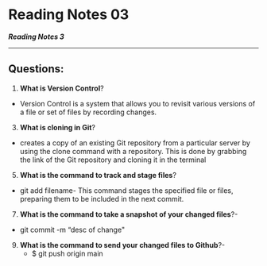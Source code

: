 # Reading Notes 03
***Reading Notes 3***

---
## Questions:
1. **What is Version Control**?
* Version Control is a system that allows you to revisit various versions of a file or set of files by recording changes.
   
3. **What is cloning in Git**?
* creates a copy of an existing Git repository from a particular server by using the clone command with a repository. This is done by grabbing the link of the Git repository and cloning it in the terminal
   
5. **What is the command to track and stage files**?
* git add filename- This command stages the specified file or files, preparing them to be included in the next commit.
   
7. **What is the command to take a snapshot of your changed files**?-
* git commit -m “desc of change"
   
9. **What is the command to send your changed files to Github**?-
   * $ git push origin main 
